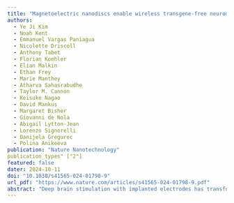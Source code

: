 ```yaml
---
title: "Magnetoelectric nanodiscs enable wireless transgene-free neuromodulation"
authors:
  - Ye Ji Kim
  - Noah Kent
  - Emmanuel Vargas Paniagua
  - Nicolette Driscoll
  - Anthony Tabet
  - Florian Koehler
  - Elian Malkin
  - Ethan Frey
  - Marie Manthey
  - Atharva Sahasrabudhe
  - Taylor M. Cannon
  - Keisuke Nagao
  - David Mankus
  - Margaret Bisher
  - Giovanni de Nola
  - Abigail Lytton-Jean
  - Lorenzo Signorelli
  - Danijela Gregurec
  - Polina Anikeeva
publication: "Nature Nanotechnology"
publication_types" ["2"]
featured: false
dater: 2024-10-11
doi: "10.1038/s41565-024-01798-9"
url_pdf: "https://www.nature.com/articles/s41565-024-01798-9.pdf"
abstract: "Deep brain stimulation with implanted electrodes has transformed neuroscience studies and treatment of neurological and psychiatric conditions. Discovering less invasive alternatives to deep brain stimulation could expand its clinical and research applications. Nanomaterial-mediated transduction of magnetic fields into electric potentials has been explored as a means for remote neuromodulation. Here we synthesize magnetoelectric nanodiscs (MENDs) with a core–double-shell Fe3O4–CoFe2O4–BaTiO3 architecture (250 nm diameter and 50 nm thickness) with efficient magnetoelectric coupling. We find robust responses to magnetic field stimulation in neurons decorated with MENDs at a density of 1 µg mm−2 despite individual-particle potentials below the neuronal excitation threshold. We propose a model for repetitive subthreshold depolarization that, combined with cable theory, supports our observations in vitro and informs magnetoelectric stimulation in vivo. Injected into the ventral tegmental area or the subthalamic nucleus of genetically intact mice at concentrations of 1 mg ml−1, MENDs enable remote control of reward or motor behaviours, respectively. These findings set the stage for mechanistic optimization of magnetoelectric neuromodulation towards applications in neuroscience research."
---
```

